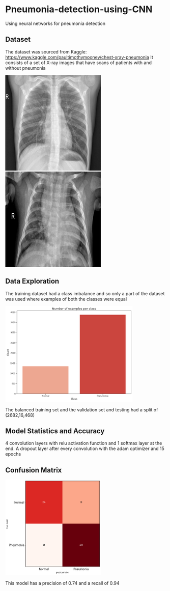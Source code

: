 # Pneumonia-detection-using-CNN
Using neural networks for pneumonia detection

## Dataset
The dataset was sourced from Kaggle: https://www.kaggle.com/paultimothymooney/chest-xray-pneumonia
It consists of a set of X-ray images that have scans of patients with and without pneumonia
<div class="row">
  <div class="column">
<img src="https://github.com/Eashani/Pneumonia-detection-using-CNN/blob/master/IM-0003-0001.jpeg" alt="Sample data_no_pneumonia" width="300" height="300">
</div>
  <div class="column">
<img src="https://github.com/Eashani/Pneumonia-detection-using-CNN/blob/master/person18_virus_49.jpeg" alt="Sample data_pneumonia" width="300" height="300">
</div></div>

## Data Exploration
The training dataset had a class imbalance and so only a part of the dataset was used where examples of both the classes were equal

<img src="https://github.com/Eashani/Pneumonia-detection-using-CNN/blob/master/class%20imbalance.png" alt="Sample data_pneumonia" width="400" height="300">

The balanced training set and the validation set and testing had a split of (2682,16,468)


## Model Statistics and Accuracy

4 convolution layers with relu activation function and 1 softmax layer at the end. A dropout layer after every convolution with the adam optimizer and 15 epochs


## Confusion Matrix
<img src="https://github.com/Eashani/Pneumonia-detection-using-CNN/blob/master/confusion%20matrix.png" alt="Sample data_pneumonia" width="300" height="300">

This model has a precision of 0.74 and a recall of 0.94
